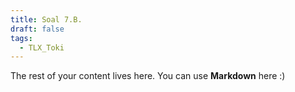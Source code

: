 ```yaml
---
title: Soal 7.B.
draft: false
tags:
  - TLX_Toki
---
```

 
The rest of your content lives here. You can use **Markdown** here  :)